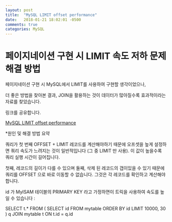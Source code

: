 ```yaml
---
layout: post
title:  "MySQL LIMIT offset performance"
date:   2018-01-21 18:02:01 -0500
comments: true
categories: MySQL
---
```


# 페이지네이션 구현 시 LIMIT 속도 저하 문제 해결 방법

페이지네이션 구현 시 MySQL에서 LIMIT를 사용하여 구현할 생각이었으나,

더 좋은 방법을 찾아본 결과, JOIN을 활용하는 것이 데이터가 많아질수록 효과적이라는 자료를 찾았습니다.

링크를 공유합니다.

[MySQL LIMIT offset performance](http://devoluk.com/mysql-limit-offset-performance.html)

*원인 및 해결 방법 요약

쿼리가 첫 번째 OFFSET + LIMIT 레코드를 계산해야하기 때문에 오프셋을 높게 설정하면 쿼리 속도가 느려지는 것이 일반적입니다 (그 중 LIMIT 만 사용). 이 값이 높을수록 쿼리 실행 시간이 길어집니다.

첫째, 레코드의 길이가 다를 수 있으며 둘째, 삭제 된 레코드의 갭이있을 수 있기 때문에 쿼리를 OFFSET 으로 바로 이동할 수 없습니다. 그것은 각 레코드를 확인하고 계산해야합니다.

id 가 MyISAM 테이블의 PRIMARY KEY 라고 가정하면이 트릭을 사용하여 속도를 높일 수 있습니다 :

SELECT  t.*
FROM    (
        SELECT  id
        FROM    mytable
        ORDER BY
                id
        LIMIT 10000, 30
        ) q
JOIN    mytable t
ON      t.id = q.id
